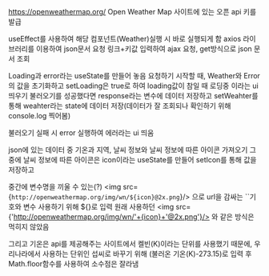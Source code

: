 https://openweathermap.org/
Open Weather Map 사이트에 있는 오픈 api 키를 발급

useEffect를 사용하여 해당 컴포넌트(Weather)실행 시 바로 실행되게 함
axios 라이브러리를 이용하여 json문서 요청 링크+키값 입력하여 ajax 요청, get방식으로 json 문서 조회

Loading과 error라는 useState를 만들어 놓음
요청하기 시작할 때, Weather와 Error의 값을 초기화하고 setLoading은 true로 하여 loading값이 참일 때 로딩중 이라는 ui 띄우기
불러오기를 성공했다면 response라는 변수에 데이터 저장하고 setWeahter를 통해 weahter라는 state에 데이터 저장(데이터가 잘 조회되나 확인하기 위해 console.log 찍어봄)

불러오기 실패 시 error 실행하여 에러라는 ui 띄움

json에 있는 데이터 중 기온과 지역, 날씨 정보와 날씨 정보에 따른 아이콘 가져오기
그 중에 날씨 정보에 따른 아이콘은 icon이라는 useState를 만들어 setIcon를 통해 값을 저장하고

중간에 변수명을 끼울 수 있는(?) <img src={`http://openweathermap.org/img/wn/${icon}@2x.png`}/> 으로 url을 감싸는 ``기호와 변수 사용하기 위해 ${}로 입력
원래 사용하던 <img src= {'http://openweathermap.org/img/wn/'+{icon}+'@2x.png'}/> 와 같은 방식은 먹히지 않았음

그리고 기온은 api를 제공해주는 사이트에서 켈빈(K)이라는 단위를 사용했기 때문에, 우리나라에서 사용하는 단위인 섭씨로 바꾸기 위해
(불러온 기온(K)-273.15)로 입력 후 Math.floor함수를 사용하여 소수점은 잘라냄
